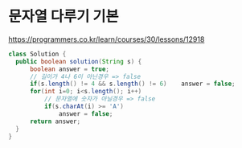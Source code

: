 # 문자열 다루기 기본
https://programmers.co.kr/learn/courses/30/lessons/12918

```java
class Solution {
  public boolean solution(String s) {
      boolean answer = true;
      // 길이가 4나 6이 아닌경우 => false
      if(s.length() != 4 && s.length() != 6)    answer = false;
      for(int i=0; i<s.length(); i++)
          // 문자열에 숫자가 아닐경우 => false
          if(s.charAt(i) >= 'A')
              answer = false;
      return answer;
  }
}
```
